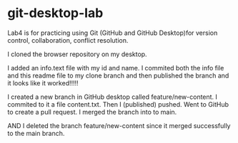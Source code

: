 # git-desktop-lab

Lab4 is for practicing using Git (GitHub and GitHub Desktop)for version control, collaboration, conflict resolution.

I cloned the browser repository on my desktop.

I added an info.text file with my id and name. I commited both the info file and this readme file to my clone branch and then published the branch and it looks like it worked!!!!! 

I created a new branch in GitHub desktop called feature/new-content. I commited to it a file content.txt. Then I (published) pushed. Went to GitHub to create a pull request. I merged the branch into to main.

AND I deleted the branch feature/new-content since it merged successfully to the main branch.

